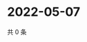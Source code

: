 # 2022-05-07

共 0 条

<!-- BEGIN WEIBO -->
<!-- 最后更新时间 Sat May 07 2022 22:11:48 GMT+0800 (China Standard Time) -->

<!-- END WEIBO -->
